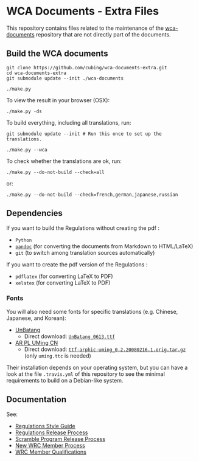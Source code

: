 # WCA Documents - Extra Files

This repository contains files related to the maintenance of the [wca-documents](https://github.com/cubing/wca-documents) repository that are not directly part of the documents.

## Build the WCA documents

    git clone https://github.com/cubing/wca-documents-extra.git
    cd wca-documents-extra
    git submodule update --init ./wca-documents

    ./make.py

To view the result in your browser (OSX):

    ./make.py -ds

To build everything, including all translations, run:

    git submodule update --init # Run this once to set up the translations.

    ./make.py --wca

To check whether the translations are ok, run:

    ./make.py --do-not-build --check=all

or:

    ./make.py --do-not-build --check=french,german,japanese,russian

## Dependencies

If you want to build the Regulations without creating the pdf :

- `Python`
- [`pandoc`](http://johnmacfarlane.net/pandoc/installing.html) (for converting the documents from Markdown to HTML/LaTeX)
- `git` (to switch among translation sources automatically)

If you want to create the pdf version of the Regulations :

- `pdflatex` (for converting LaTeX to PDF)
- `xelatex` (for converting LaTeX to PDF)

### Fonts

You will also need some fonts for specific translations (e.g. Chinese, Japanese, and Korean):

- [UnBatang](http://kldp.net/projects/unfonts/download)
    - Direct download: [`UnBatang_0613.ttf`](http://kldp.net/projects/unfonts/download/4706?filename=UnBatang_0613.ttf)
- [AR PL UMing CN](http://www.freedesktop.org/wiki/Software/CJKUnifonts/Download/)
    - Direct download: [`ttf-arphic-uming_0.2.20080216.1.orig.tar.gz`](http://archive.ubuntu.com/ubuntu/pool/main/t/ttf-arphic-uming/ttf-arphic-uming_0.2.20080216.1.orig.tar.gz) (only `uming.ttc` is needed)

Their installation depends on your operating system, but you can have a look at the file `.travis.yml` of this repository to see the minimal requirements to build on a Debian-like system.

## Documentation

See:

- [Regulations Style Guide](./style-guide.md)
- [Regulations Release Process](./doc/regulations-release.md)
- [Scramble Program Release Process](./doc/scramble-program-release.md)
- [New WRC Member Process](./doc/wrc-member-addition.md)
- [WRC Member Qualifications](./doc/wrc-member-qualifications.md)
